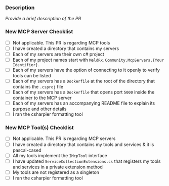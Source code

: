 ### Description

_Provide a brief description of the PR_

### New MCP Server Checklist

- [ ] Not applicable. This PR is regarding MCP tools
- [ ] I have created a directory that contains my servers
- [ ] Each of my servers are their own c# project
- [ ] Each of my project names start with `MeldRx.Community.McpServers.{Your Identifier}.`
- [ ] Each of my servers have the option of connecting to it openly to verify tools
      can be listed
- [ ] Each of my servers has a `Dockerfile` at the root of the directory that contains
      the `.csproj` file
- [ ] Each of my servers has a `Dockerfile` that opens port `5000` inside the container
      to the MCP server
- [ ] Each of my servers has an accompanying README file to explain its purpose
      and other details
- [ ] I ran the csharpier formatting tool

### New MCP Tool(s) Checklist

- [ ] Not applicable. This PR is regarding MCP servers
- [ ] I have created a directory that contains my tools and services & it is pascal-cased
- [ ] All my tools implement the `IMcpTool` interface
- [ ] I have updated `ServiceCollectionExtensions.cs` that registers my tools and
      services in a private extension method
- [ ] My tools are not registered as a singleton
- [ ] I ran the csharpier formatting tool
